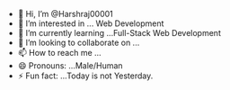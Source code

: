 - 👋 Hi, I’m @Harshraj00001
- 👀 I’m interested in ... Web Development
- 🌱 I’m currently learning ...Full-Stack Web Development
- 💞️ I’m looking to collaborate on ...
- 📫 How to reach me ... 
- 😄 Pronouns: ...Male/Human
- ⚡ Fun fact: ...Today is not Yesterday.

<!---
Harshraj00001/Harshraj00001 is a ✨ special ✨ repository because its `README.md` (this file) appears on your GitHub profile.
You can click the Preview link to take a look at your changes.
--->
